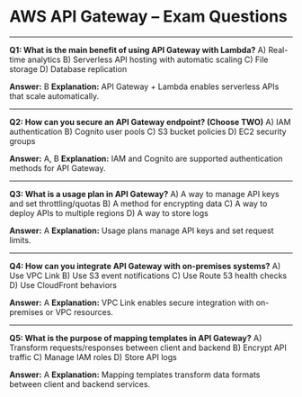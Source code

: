 # AWS API Gateway – Exam Questions

---
**Q1: What is the main benefit of using API Gateway with Lambda?**
A) Real-time analytics
B) Serverless API hosting with automatic scaling
C) File storage
D) Database replication

**Answer:** B
**Explanation:** API Gateway + Lambda enables serverless APIs that scale automatically.

---
**Q2: How can you secure an API Gateway endpoint? (Choose TWO)**
A) IAM authentication
B) Cognito user pools
C) S3 bucket policies
D) EC2 security groups

**Answer:** A, B
**Explanation:** IAM and Cognito are supported authentication methods for API Gateway.

---
**Q3: What is a usage plan in API Gateway?**
A) A way to manage API keys and set throttling/quotas
B) A method for encrypting data
C) A way to deploy APIs to multiple regions
D) A way to store logs

**Answer:** A
**Explanation:** Usage plans manage API keys and set request limits.

---
**Q4: How can you integrate API Gateway with on-premises systems?**
A) Use VPC Link
B) Use S3 event notifications
C) Use Route 53 health checks
D) Use CloudFront behaviors

**Answer:** A
**Explanation:** VPC Link enables secure integration with on-premises or VPC resources.

---
**Q5: What is the purpose of mapping templates in API Gateway?**
A) Transform requests/responses between client and backend
B) Encrypt API traffic
C) Manage IAM roles
D) Store API logs

**Answer:** A
**Explanation:** Mapping templates transform data formats between client and backend services.
